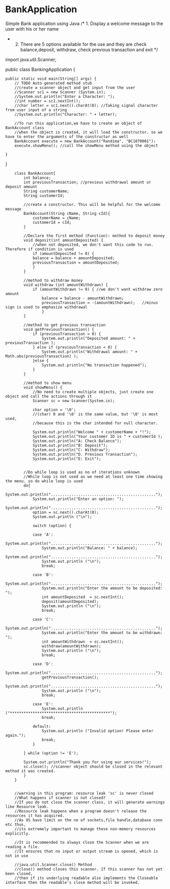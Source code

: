 # BankApplication
Simple Bank application using Java
/* 1. Display a welcome message to the user with his or her name
 * 2. There are 5 options available for the use and they are check balance,deposit, withdraw, check previous transaction and exit
 */

import java.util.Scanner;

public class BankingApplication {

	public static void main(String[] args) {
		// TODO Auto-generated method stub
		//create a scanner object and get input from the user
		//Scanner sc1 = new Scanner (System.in);
		//System.out.println("Enter a Character: ");
		//int number = sc1.nextInt();
		//char letter = sc1.next().charAt(0); //Taking signal character from user input of a string
		//System.out.println("Character: " + letter);
		
		//To run this application,we have to create an object of BankAccount class
		//when the object is created, it will load the constructor. so we have to enter the arguments of the constructor as well
		BankAccount execute = new BankAccount("Randima", "BC1070001");
		execute.showMenu(); //call the showMenu method using the object
		
	}
}

		class BankAccount{
			int balance;
			int previousTransaction; //previous withdrawal amount or deposit amount
			String customerName;
			String customerId;
			
			//create a constructor. This will be helpful for the welcome message
			BankAccount(String cName, String cId){
				customerName = cName;
				customerId = cId;
			}
			
			//Declare the first method (Function): method to deposit money
			void deposit(int amountDeposited) {
				//when not deposited, we don't want this code to run. Therefore if condition is used
				if (amountDeposited != 0) {
				balance = balance + amountDeposited;
				previousTransaction = amountDeposited;	
				}
			}
			
			//method to withdraw money
			void withdraw (int amountWithdrawn) {
				if (amountWithdrawn != 0) { //we don't want withdraw zero amount
					balance = balance - amountWithdrawn;
					previousTransaction = -(amountWithdrawn);	//minus sign is used to emphasize withdrawal
					}
			}
			
			//method to get previous transaction
			void getPreviousTransaction() {
				if (previousTransaction > 0) {
					System.out.println("Deposited amount: " + previousTransaction );
				} else if (previousTransaction < 0) {
					System.out.println("Withdrawal amount: " + Math.abs(previousTransaction) );
				}else {
					System.out.println("No transaction happened");
				}
			}
			
			//method to show menu
			void showMenu() {
				//No need to create multiple objects, just create one object and call the actions through it
				Scanner sc = new Scanner(System.in); 
				
				char option = '\0'; 
				//(char) 0 and '\0' is the same value, but '\0' is most used, 
				//because this is the char intended for null character.
				
				System.out.println("Welcome " + customerName + "!");
				System.out.println("Your customer ID is " + customerId );
				System.out.println("A: Check Balance");
				System.out.println("B: Deposit");
				System.out.println("C: Withdraw");
				System.out.println("D. Previous Transaction");
				System.out.println("E: Exit");
			
			
			//Do while loop is used as no of iterations unknown
			//While loop is not used as we need at least one time showing the menu. so do while loop is used
			do{
				System.out.println("..............................................");
				System.out.println("Enter an option: ");
				System.out.println("..............................................");
				option = sc.next().charAt(0);
				System.out.println ("\n");
				
				switch (option) {
				
				case 'A':
					System.out.println("..............................................");
					System.out.println("Balance: " + balance);
					System.out.println("..............................................");
					System.out.println ("\n");
					break;
					
				case 'B':
					System.out.println("..............................................");
					System.out.println("Enter the amount to be deposited: ");
					int amountDeposited  = sc.nextInt();
					deposit(amountDeposited);
					System.out.println ("\n");
					break;
					
				case 'C':
					System.out.println("..............................................");
					System.out.println("Enter the amount to be withdrawn: ");
					int amountWithdrawn  = sc.nextInt();
					withdraw(amountWithdrawn);
					System.out.println ("\n");
					break;
				
				case 'D':
					System.out.println("..............................................");
					getPreviousTransaction();
					System.out.println("..............................................");
					System.out.println ("\n");
					break;
				
				case 'E':
					System.out.println ("********************************************");
					break;
					
				default:
					System.out.println ("Invalid option! Please enter again.");
					break;
				}
				
			} while (option != 'E');
			
			System.out.println("Thank you for using our services!");
			sc.close(); //scanner object should be closed in the relevant method it was created.
			}
		}
		
		
		//warning in this program: resource leak 'sc' is never closed
		//What happens if scanner is not closed?
		//If you do not close the scanner class, it will generate warnings like Resource leak. 
		//Resource leak happens when a program doesn't release the resources it has acquired. 
		//As OS have limit on the no of sockets,file handle,database conn etc thus,
		//its extremely important to manage these non-memory resources explicitly.
		
		//It is recommended to always close the Scanner when we are reading a file. 
		//It ensures that no input or output stream is opened, which is not in use
		
		//java.util.Scanner.close() Method
		//close() method closes this scanner. If this scanner has not yet been closed,
		//then if its underlying readable also implements the Closeable interface then the readable's close method will be invoked.
